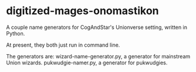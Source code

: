 # digitized-mages-onomastikon
A couple name generators for CogAndStar's Unionverse setting, written in Python.

At present, they both just run in command line.

The generators are:
  wizard-name-generator.py, a generator for mainstream Union wizards.
  pukwudgie-namer.py, a generator for pukwudgies.
